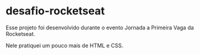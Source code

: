 # desafio-rocketseat
<p>Esse projeto foi desenvolvido durante o evento Jornada a Primeira Vaga da Rocketseat.</p>
<p>Nele pratiquei um pouco mais de HTML e CSS.</p>
